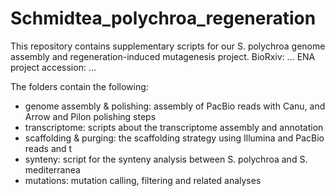 # Schmidtea_polychroa_regeneration

This repository contains supplementary scripts for our S. polychroa genome assembly and regeneration-induced mutagenesis project.
BioRxiv: ...
ENA project accession: ...

The folders contain the following:
  * genome assembly & polishing: assembly of PacBio reads with Canu, and Arrow and Pilon polishing steps
  * transcriptome: scripts about the transcriptome assembly and annotation
  * scaffolding & purging: the scaffolding strategy using Illumina and PacBio reads and t
  * synteny: script for the synteny analysis between S. polychroa and S. mediterranea
  * mutations: mutation calling, filtering and related analyses
